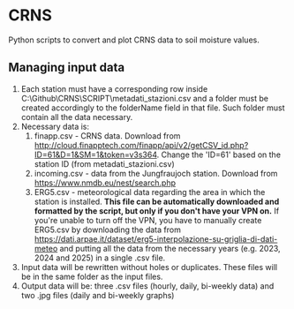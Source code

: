 # CRNS
Python scripts to convert and plot CRNS data to soil moisture values.


## Managing input data

1. Each station must have a corresponding row inside C:\Github\CRNS\SCRIPT\metadati_stazioni.csv and a folder must be created accordingly to the folderName field in that file. Such folder must contain all the data necessary.
2. Necessary data is:
	1. finapp.csv - CRNS data. Download from http://cloud.finapptech.com/finapp/api/v2/getCSV_id.php?ID=61&D=1&SM=1&token=v3s364. Change the 'ID=61' based on the station ID (from metadati_stazioni.csv)
	2. incoming.csv - data from the Jungfraujoch station. Download from https://www.nmdb.eu/nest/search.php
 	3. ERG5.csv - meteorological data regarding the area in which the station is installed. **This file can be automatically downloaded and formatted by the script, but only if you don't have your VPN on.** If you're unable to turn off the VPN, you have to manually create ERG5.csv by downloading the data from https://dati.arpae.it/dataset/erg5-interpolazione-su-griglia-di-dati-meteo and putting all the data from the necessary years (e.g. 2023, 2024 and 2025) in a single .csv file. 
3. Input data will be rewritten without holes or duplicates. These files will be in the same folder as the input files.
4. Output data will be: three .csv files (hourly, daily, bi-weekly data) and two .jpg files (daily and bi-weekly graphs)
